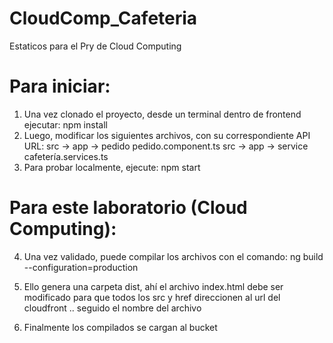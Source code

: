 # CloudComp_Cafeteria
Estaticos para el Pry de Cloud Computing

# Para iniciar:
1. Una vez clonado el proyecto, desde un terminal dentro de frontend ejecutar:
    npm install
2. Luego, modificar los siguientes archivos, con su correspondiente API URL:
  	src -> app -> pedido
  	   pedido.component.ts
  	src -> app -> service
  	   cafetería.services.ts
3. Para probar localmente, ejecute:
	  npm start

# Para este laboratorio (Cloud Computing):
4. Una vez validado, puede compilar los archivos con el comando:
	  ng build --configuration=production

5. Ello genera una carpeta dist, ahí el archivo index.html debe ser modificado para que todos los src y href direccionen al url del cloudfront .. seguido el nombre del archivo
6. Finalmente los compilados se cargan al bucket
